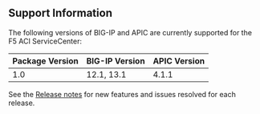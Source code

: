 ## Support Information

The following versions of BIG-IP and APIC are currently supported for the F5 ACI ServiceCenter:
 
| Package Version | BIG-IP Version  | APIC Version  | 
|-----------------|-----------------|---------------|
| 1.0             | 12.1, 13.1      | 4.1.1         |

See the [Release notes](https://clouddocs.f5networks.net/f5-aci-servicecenter/latest/release-notes.html) for new features and issues resolved for each release. 
